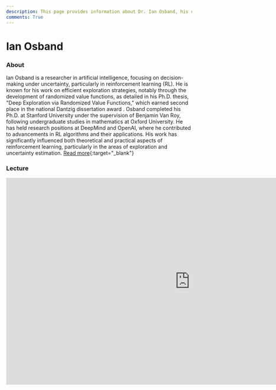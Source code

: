 ```yaml
---
description: This page provides information about Dr. Ian Osband, his contributions to reinforcement learning, and details about his discussion, including its recoding.
comments: True
---
```


# Ian Osband

### About

Ian Osband is a researcher in artificial intelligence, focusing on decision-making under uncertainty, particularly in reinforcement learning (RL). He is known for his work on efficient exploration strategies, notably through the development of randomized value functions, as detailed in his Ph.D. thesis, "Deep Exploration via Randomized Value Functions," which earned second place in the national Dantzig dissertation award . Osband completed his Ph.D. at Stanford University under the supervision of Benjamin Van Roy, following undergraduate studies in mathematics at Oxford University. He has held research positions at DeepMind and OpenAI, where he contributed to advancements in RL algorithms and their applications. His work has significantly influenced both theoretical and practical aspects of reinforcement learning, particularly in the areas of exploration and uncertainty estimation. [Read more](https://ianosband.com){:target="_blank"}

### Lecture

<iframe width="996" height="560" src="https://www.youtube.com/embed/XEUfrV_kq-Q" title="YouTube video player" frameborder="0" allow="accelerometer; autoplay; clipboard-write; encrypted-media; gyroscope; picture-in-picture; web-share" referrerpolicy="strict-origin-when-cross-origin" allowfullscreen></iframe>